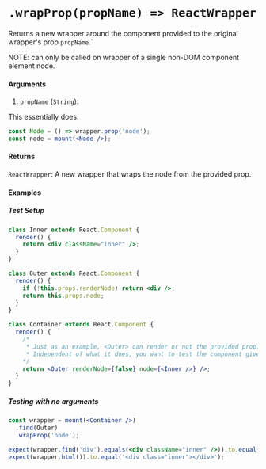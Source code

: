 # `.wrapProp(propName) => ReactWrapper`

Returns a new wrapper around the component provided to the original wrapper's prop `propName`.`

NOTE: can only be called on wrapper of a single non-DOM component element node.

#### Arguments

1. `propName` (`String`):

This essentially does:

```jsx
const Node = () => wrapper.prop('node');
const node = mount(<Node />);
```

#### Returns

`ReactWrapper`: A new wrapper that wraps the node from the provided prop.

#### Examples

##### Test Setup

```jsx
class Inner extends React.Component {
  render() {
    return <div className="inner" />;
  }
}

class Outer extends React.Component {
  render() {
    if (!this.props.renderNode) return <div />;
    return this.props.node;
  }
}

class Container extends React.Component {
  render() {
    /*
     * Just as an example, <Outer> can render or not the provided prop.
     * Independent of what it does, you want to test the component given to node.
    */
    return <Outer renderNode={false} node={<Inner />} />;
  }
}
```

##### Testing with no arguments

```jsx
const wrapper = mount(<Container />)
  .find(Outer)
  .wrapProp('node');

expect(wrapper.find('div').equals(<div className="inner" />)).to.equal(true);
expect(wrapper.html()).to.equal('<div class="inner"></div>');
```
